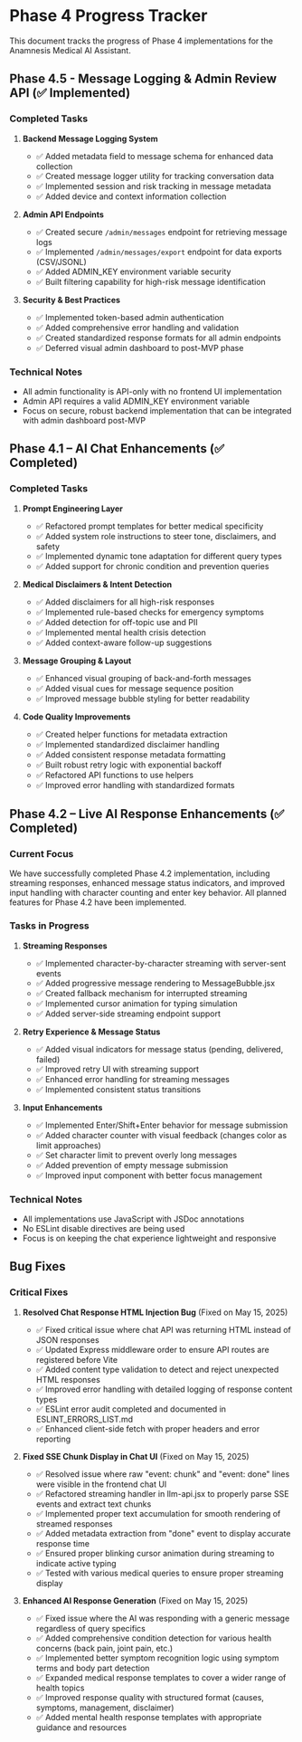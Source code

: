 # Phase 4 Progress Tracker

This document tracks the progress of Phase 4 implementations for the Anamnesis Medical AI Assistant.

## Phase 4.5 - Message Logging & Admin Review API (✅ Implemented)

### Completed Tasks

1. **Backend Message Logging System**
   - ✅ Added metadata field to message schema for enhanced data collection
   - ✅ Created message logger utility for tracking conversation data
   - ✅ Implemented session and risk tracking in message metadata
   - ✅ Added device and context information collection

2. **Admin API Endpoints**
   - ✅ Created secure `/admin/messages` endpoint for retrieving message logs
   - ✅ Implemented `/admin/messages/export` endpoint for data exports (CSV/JSONL)
   - ✅ Added ADMIN_KEY environment variable security
   - ✅ Built filtering capability for high-risk message identification

3. **Security & Best Practices**
   - ✅ Implemented token-based admin authentication
   - ✅ Added comprehensive error handling and validation
   - ✅ Created standardized response formats for all admin endpoints
   - ✅ Deferred visual admin dashboard to post-MVP phase

### Technical Notes
- All admin functionality is API-only with no frontend UI implementation
- Admin API requires a valid ADMIN_KEY environment variable
- Focus on secure, robust backend implementation that can be integrated with admin dashboard post-MVP

## Phase 4.1 – AI Chat Enhancements (✅ Completed)

### Completed Tasks

1. **Prompt Engineering Layer**
   - ✅ Refactored prompt templates for better medical specificity
   - ✅ Added system role instructions to steer tone, disclaimers, and safety
   - ✅ Implemented dynamic tone adaptation for different query types
   - ✅ Added support for chronic condition and prevention queries

2. **Medical Disclaimers & Intent Detection**
   - ✅ Added disclaimers for all high-risk responses
   - ✅ Implemented rule-based checks for emergency symptoms
   - ✅ Added detection for off-topic use and PII
   - ✅ Implemented mental health crisis detection
   - ✅ Added context-aware follow-up suggestions

3. **Message Grouping & Layout**
   - ✅ Enhanced visual grouping of back-and-forth messages
   - ✅ Added visual cues for message sequence position
   - ✅ Improved message bubble styling for better readability

4. **Code Quality Improvements**
   - ✅ Created helper functions for metadata extraction
   - ✅ Implemented standardized disclaimer handling
   - ✅ Added consistent response metadata formatting
   - ✅ Built robust retry logic with exponential backoff
   - ✅ Refactored API functions to use helpers
   - ✅ Improved error handling with standardized formats

## Phase 4.2 – Live AI Response Enhancements (✅ Completed)

### Current Focus

We have successfully completed Phase 4.2 implementation, including streaming responses, enhanced message status indicators, and improved input handling with character counting and enter key behavior. All planned features for Phase 4.2 have been implemented.

### Tasks in Progress

1. **Streaming Responses**
   - ✅ Implemented character-by-character streaming with server-sent events
   - ✅ Added progressive message rendering to MessageBubble.jsx
   - ✅ Created fallback mechanism for interrupted streaming
   - ✅ Implemented cursor animation for typing simulation
   - ✅ Added server-side streaming endpoint support

2. **Retry Experience & Message Status**
   - ✅ Added visual indicators for message status (pending, delivered, failed)
   - ✅ Improved retry UI with streaming support
   - ✅ Enhanced error handling for streaming messages
   - ✅ Implemented consistent status transitions

3. **Input Enhancements**
   - ✅ Implemented Enter/Shift+Enter behavior for message submission
   - ✅ Added character counter with visual feedback (changes color as limit approaches)
   - ✅ Set character limit to prevent overly long messages
   - ✅ Added prevention of empty message submission
   - ✅ Improved input component with better focus management

### Technical Notes

- All implementations use JavaScript with JSDoc annotations
- No ESLint disable directives are being used
- Focus is on keeping the chat experience lightweight and responsive

## Bug Fixes

### Critical Fixes

1. **Resolved Chat Response HTML Injection Bug** (Fixed on May 15, 2025)
   - ✅ Fixed critical issue where chat API was returning HTML instead of JSON responses
   - ✅ Updated Express middleware order to ensure API routes are registered before Vite
   - ✅ Added content type validation to detect and reject unexpected HTML responses
   - ✅ Improved error handling with detailed logging of response content types
   - ✅ ESLint error audit completed and documented in ESLINT_ERRORS_LIST.md
   - ✅ Enhanced client-side fetch with proper headers and error reporting

2. **Fixed SSE Chunk Display in Chat UI** (Fixed on May 15, 2025)
   - ✅ Resolved issue where raw "event: chunk" and "event: done" lines were visible in the frontend chat UI
   - ✅ Refactored streaming handler in llm-api.jsx to properly parse SSE events and extract text chunks
   - ✅ Implemented proper text accumulation for smooth rendering of streamed responses
   - ✅ Added metadata extraction from "done" event to display accurate response time
   - ✅ Ensured proper blinking cursor animation during streaming to indicate active typing
   - ✅ Tested with various medical queries to ensure proper streaming display

3. **Enhanced AI Response Generation** (Fixed on May 15, 2025)
   - ✅ Fixed issue where the AI was responding with a generic message regardless of query specifics
   - ✅ Added comprehensive condition detection for various health concerns (back pain, joint pain, etc.)
   - ✅ Implemented better symptom recognition logic using symptom terms and body part detection
   - ✅ Expanded medical response templates to cover a wider range of health topics
   - ✅ Improved response quality with structured format (causes, symptoms, management, disclaimer)
   - ✅ Added mental health response templates with appropriate guidance and resources